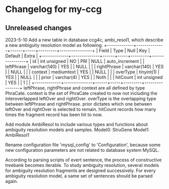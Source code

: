 # Changelog for my-ccg

## Unreleased changes

2023-5-10 Add a new table in database ccg4c, ambi_resol1, which describe a new ambiguity resolution model as following.
+-------------+--------------+------+-----+---------+----------------+
| Field       | Type         | Null | Key | Default | Extra          |
+-------------+--------------+------+-----+---------+----------------+
| id          | int unsigned | NO   | PRI | NULL    | auto_increment |
| leftPhrase  | varchar(140) | YES  |     | NULL    |                |
| rightPhrase | varchar(140) | YES  |     | NULL    |                |
| context     | mediumtext   | YES  |     | NULL    |                |
| overType    | tinyint(1)   | YES  |     | NULL    |                |
| prior       | varchar(4)   | YES  |     | Noth    |                |
| hitCount    | int unsigned | YES  |     | 1       |                |
+-------------+--------------+------+-----+---------+----------------+
leftPhrase, rightPhrase and context are all defined by type PhraCate. context is the set of PhraCate created to now not
including the interoverlapped leftOver and rightOver. overType is the overlapping type between leftPhrase and rightPhrase.
prior dictates which one between leftOver and rightOver is selected to remain. hitCount records how many times the fragment
record has been hit to now.

Add module AmbiResol to include various types and functions about ambiguity resolution models and samples.
Model0: StruGene
Model1: AmbiResol1

Rename configuration file 'mysql_config' to 'Configuration', because some new configuration parameters are not related to database system MySQL.

According to parsing scripts of evert sentence, the process of constructive treebank becomes iterable. To study ambiguity resolution, several models for
ambiguity resolution fragments are designed successively. For every ambiguity resolution model, a same set of sentences should be parsed again.
